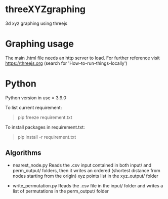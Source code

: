 # threeXYZgraphing
3d xyz graphing using threejs

# Graphing usage
The main .html file needs an http server to load. For further reference visit https://threejs.org (search for 'How-to-run-things-locally')

# Python
Python version in use = 3.9.0

To list current requirement:
> pip freeze requirement.txt

To install packages in requirement.txt:
> pip install -r requirement.txt

## Algorithms
* nearest_node.py
Reads the .csv input contained in both input/ and perm_output/ folders, then it writes an ordered (shortest distance from nodes starting from the origin) xyz points list in the xyz_output/ folder

* write_permutation.py
Reads the .csv file in the input/ folder and writes a list of permutations in the perm_output/ folder